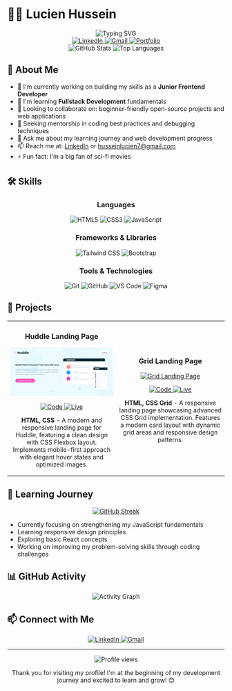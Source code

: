 #   👨‍💻 Lucien Hussein

<div align="center">
    <img src="https://readme-typing-svg.herokuapp.com?font=Fira+Code&pause=1000&color=6A5ACD&center=true&vCenter=true&width=435&lines=Junior+Frontend+Developer;Fullstack+Developer;Enthusiastic+Problem+Solver" alt="Typing SVG" />
</div>

<div align="center">
    <a href="https://www.linkedin.com/in/lucien-hussein-4878052b6/">
        <img src="https://img.shields.io/badge/LinkedIn-0077B5?style=for-the-badge&logo=linkedin&logoColor=white" alt="LinkedIn"/>
    </a>
    <a href="mailto:husseinlucien7@gmail.com">
        <img src="https://img.shields.io/badge/Gmail-D14836?style=for-the-badge&logo=gmail&logoColor=white" alt="Gmail"/>
    </a>
    <a href="https://readme-rlk2lmq4q-luhu18s-projects.vercel.app/">
        <img src="https://img.shields.io/badge/Portfolio-000000?style=for-the-badge&logo=vercel&logoColor=white" alt="Portfolio"/>
    </a>
</div>

<div align="center">
    <img src="https://github-readme-stats.vercel.app/api?username=luhu18&show_icons=true&theme=tokyonight" alt="GitHub Stats"/>
    <img src="https://github-readme-stats.vercel.app/api/top-langs/?username=luhu18&layout=compact&theme=tokyonight" alt="Top Languages"/>
</div>

##   🚀 About Me

-   🔭 I'm currently working on building my skills as a **Junior Frontend Developer**
-   🌱 I'm learning **Fullstack Development** fundamentals
-   👯 Looking to collaborate on: beginner-friendly open-source projects and web applications
-   🤔 Seeking mentorship in coding best practices and debugging techniques
-   💬 Ask me about my learning journey and web development progress
-   📫 Reach me at: [LinkedIn](https://www.linkedin.com/in/lucien-hussein-4878052b6/) or [husseinlucien7@gmail.com](mailto:husseinlucien7@gmail.com)
-   ⚡ Fun fact: I'm a big fan of sci-fi movies

##   🛠️ Skills

<div align="center">
    <h3>Languages</h3>
    <img src="https://img.shields.io/badge/HTML5-E34F26?style=for-the-badge&logo=html5&logoColor=white" alt="HTML5"/>
    <img src="https://img.shields.io/badge/CSS3-1572B6?style=for-the-badge&logo=css3&logoColor=white" alt="CSS3"/>
    <img src="https://img.shields.io/badge/JavaScript-F7DF1E?style=for-the-badge&logo=javascript&logoColor=black" alt="JavaScript"/>
    <h3>Frameworks & Libraries</h3>
    <img src="https://img.shields.io/badge/Tailwind_CSS-38B2AC?style=for-the-badge&logo=tailwind-css&logoColor=white" alt="Tailwind CSS"/>
    <img src="https://img.shields.io/badge/Bootstrap-563D7C?style=for-the-badge&logo=bootstrap&logoColor=white" alt="Bootstrap"/>
    <h3>Tools & Technologies</h3>
    <img src="https://img.shields.io/badge/Git-F05032?style=for-the-badge&logo=git&logoColor=white" alt="Git"/>
    <img src="https://img.shields.io/badge/GitHub-100000?style=for-the-badge&logo=github&logoColor=white" alt="GitHub"/>
    <img src="https://img.shields.io/badge/VS_Code-0078D4?style=for-the-badge&logo=visual%20studio%20code&logoColor=white" alt="VS Code"/>
    <img src="https://img.shields.io/badge/Figma-F24E1E?style=for-the-badge&logo=figma&logoColor=white" alt="Figma"/>
</div>

##   📂 Projects

<table>
    <tr>
        <td width="50%">
            <h3 align="center">Huddle Landing Page</h3>
            <div align="center">
                <a href="https://huddle-landing-page-ivory-beta.vercel.app/" target="_blank">
                    <img src="./assets/huddle-page.png" alt="Huddle Landing Page" width="100%"/>
                </a>
                <p>
                    <a href="https://github.com/luhu18/huddle-landing-page" target="_blank">
                        <img src="https://img.shields.io/badge/Code-black?style=for-the-badge&logo=github" alt="Code"/>
                    </a>
                    <a href="https://huddle-landing-page-ivory-beta.vercel.app/" target="_blank">
                        <img src="https://img.shields.io/badge/Live-blueviolet?style=for-the-badge&logo=vercel" alt="Live"/>
                    </a>
                </p>
                <p><strong>HTML, CSS</strong> - A modern and responsive landing page for Huddle, featuring a clean design with CSS Flexbox layout. Implements mobile-first approach with elegant hover states and optimized images.</p>
            </div>
        </td>
        <td width="50%">
            <h3 align="center">Grid Landing Page</h3>
            <div align="center">
                <a href="https://grid-landing-page-orcin.vercel.app/" target="_blank">
                    <img src="https://raw.githubusercontent.com/luhu18/grid-landing-page/main/design/desktop-preview.jpg" alt="Grid Landing Page" width="100%"/>
                </a>
                <p>
                    <a href="https://github.com/luhu18/grid-landing-page" target="_blank">
                        <img src="https://img.shields.io/badge/Code-black?style=for-the-badge&logo=github" alt="Code"/>
                    </a>
                    <a href="https://grid-landing-page-orcin.vercel.app/" target="_blank">
                        <img src="https://img.shields.io/badge/Live-blueviolet?style=for-the-badge&logo=vercel" alt="Live"/>
                    </a>
                </p>
                <p><strong>HTML, CSS Grid</strong> - A responsive landing page showcasing advanced CSS Grid implementation. Features a modern card layout with dynamic grid areas and responsive design patterns.</p>
            </div>
        </td>
    </tr>
</table>

##   🌱 Learning Journey

<div align="center">
    <a href="https://git.io/streak-stats">
        <img src="https://github-readme-streak-stats.herokuapp.com/?user=luhu18&theme=tokyonight" alt="GitHub Streak"/>
    </a>
</div>

-   Currently focusing on strengthening my JavaScript fundamentals
-   Learning responsive design principles
-   Exploring basic React concepts
-   Working on improving my problem-solving skills through coding challenges

##   📊 GitHub Activity

<div align="center">
    <img src="https://github-readme-activity-graph.vercel.app/graph?username=luhu18&theme=github" alt="Activity Graph"/>
</div>

##   📫 Connect with Me

<div align="center">
    <a href="https://www.linkedin.com/in/lucien-hussein-4878052b6/">
        <img src="https://img.shields.io/badge/LinkedIn-0077B5?style=for-the-badge&logo=linkedin&logoColor=white" alt="LinkedIn"/>
    </a>
    <a href="mailto:husseinlucien7@gmail.com">
        <img src="https://img.shields.io/badge/Gmail-D14836?style=for-the-badge&logo=gmail&logoColor=white" alt="Gmail"/>
    </a>
</div>

---

<div align="center">
    <img src="https://komarev.com/ghpvc/?username=luhu18&color=blueviolet&style=flat-square" alt="Profile views"/>
    <p>Thank you for visiting my profile! I'm at the beginning of my development journey and excited to learn and grow! 😊</p>
</div>